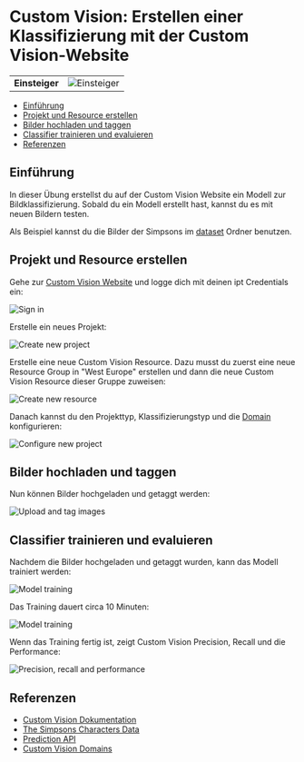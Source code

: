 # Custom Vision: Erstellen einer Klassifizierung mit der Custom Vision-Website

|              |                                  |
| ------------ | -------------------------------- |
| **Einsteiger** | ![Einsteiger](../../images/beginner.png) |

- [Einführung](#einführung)
- [Projekt und Resource erstellen](#projekt-und-resource-erstellen)
- [Bilder hochladen und taggen](#bilder-hochladen-und-taggen)
- [Classifier trainieren und evaluieren](#classifier-trainieren-und-evaluieren)
- [Referenzen](#referenzen)

## Einführung

In dieser Übung erstellst du auf der Custom Vision Website ein Modell zur Bildklassifizierung. Sobald du ein Modell erstellt hast, kannst du es mit neuen Bildern testen.

Als Beispiel kannst du die Bilder der Simpsons im [dataset](../dataset) Ordner benutzen.

## Projekt und Resource erstellen

Gehe zur [Custom Vision Website](https://www.customvision.ai/) und logge dich mit deinen ipt Credentials ein:

![Sign in](images/sign_in.png)

Erstelle ein neues Projekt:

![Create new project](images/create_new_project.png)

Erstelle eine neue Custom Vision Resource. Dazu musst du zuerst eine neue Resource Group in "West Europe" erstellen und dann die neue Custom Vision Resource dieser Gruppe zuweisen:

![Create new resource](images/create_new_resource.png)

Danach kannst du den Projekttyp, Klassifizierungstyp und die [Domain](https://docs.microsoft.com/en-us/azure/cognitive-services/custom-vision-service/select-domain) konfigurieren:

![Configure new project](images/configure_new_project.png)

## Bilder hochladen und taggen

Nun können Bilder hochgeladen und getaggt werden:

![Upload and tag images](images/upload_images.png)

## Classifier trainieren und evaluieren

Nachdem die Bilder hochgeladen und getaggt wurden, kann das Modell trainiert werden:

![Model training](images/model_training_1.png)

Das Training dauert circa 10 Minuten:

![Model training](images/model_training_2.png)

Wenn das Training fertig ist, zeigt Custom Vision Precision, Recall und die Performance:

![Precision, recall and performance](images/precision_recall_ap.png)



## Referenzen

* [Custom Vision Dokumentation](https://docs.microsoft.com/en-us/azure/cognitive-services/custom-vision-service/)
* [The Simpsons Characters Data](https://www.kaggle.com/alexattia/the-simpsons-characters-dataset)
* [Prediction API](https://docs.microsoft.com/en-us/azure/cognitive-services/custom-vision-service/use-prediction-api)
* [Custom Vision Domains](https://docs.microsoft.com/en-us/azure/cognitive-services/custom-vision-service/select-domain)
